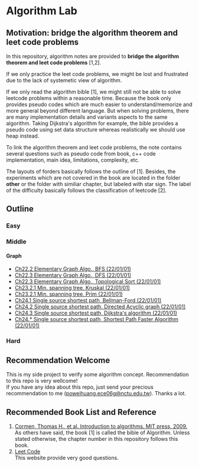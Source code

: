﻿# Algorithm Lab

## Motivation: **bridge the algorithm theorem and leet code problems** 
In this repository, algorithm notes are provided to **bridge the algorithm theorem and leet code problems** [1,2].

If we only practice the leet code problems, we might be lost and frustrated due to the lack of systemetic view of algorithm.

If we only read the algorithm bible [1], we might still not be able to solve leetcode problems within a reasonable time. Because the book only provides pseudo codes which are much easier to understand/memorize and more general beyond different language. But when solving problems, there are many implementation details and variants aspects to the same algorithm. Taking Dijkstra's algorithm for example, the bible provides a pseudo code using set data structure whereas realistically we should use heap instead.

To link the algorithm theorem and leet code problems, the note contains several questions such as pseudo code from book, c++ code implementation, main idea,  limitations, complexity, etc.

The layouts of forders basically follows the outline of [1]. Besides, the experiments which are not covered in the book are located in the folder **other** or the folder with similiar chapter, but labeled with star sign. The label of the difficulty basically follows the classification of leetcode [2].

## Outline  

### Easy


### Middle
#### Graph
- [Ch22.2 Elementary Graph Algo., BFS (22/01/01)](/Ch24_single_source_shortest_paths/1_middle_Bellman_Ford)  
- [Ch22.3 Elementary Graph Algo., DFS (22/01/01)](/Ch24_single_source_shortest_paths/1_middle_Bellman_Ford)  
- [Ch22.3 Elementary Graph Algo., Topological Sort (22/01/01)](/Ch24_single_source_shortest_paths/1_middle_Bellman_Ford)  
- [Ch23.2.1 Min. spanning tree, Kruskal (22/01/01)](/Ch24_single_source_shortest_paths/1_middle_Bellman_Ford)  
- [Ch23.2.1 Min. spanning tree, Prim (22/01/01)](/Ch24_single_source_shortest_paths/1_middle_Bellman_Ford)  
- [Ch24.1 Single source shortest path, Bellman-Ford (22/01/01)](/Ch24_single_source_shortest_paths/1_middle_Bellman_Ford)  
- [Ch24.2 Single source shortest path, Directed Acyclic graph (22/01/01)](/Ch24_single_source_shortest_paths/2_middle_DirectedAcyclicGraph)  
- [Ch24.3 Single source shortest path, Dijkstra's algorithm (22/01/01)](/Ch24_single_source_shortest_paths/3_middle_Dijkstra)  
- [Ch24.* Single source shortest path, Shortest Path Faster Algorithm (22/01/01)](/Ch24_single_source_shortest_paths/other_middle_SPFA)  


### Hard  

## Recommendation Welcome
This is my side project to verify some algorithm concept. Recommendation to this repo is very wellcome!  
If you have any idea about this repo, just send your precious recommendation to me (poweihuang.ece06g@nctu.edu.tw). Thanks a lot.

## Recommended Book List and Reference
1. [Cormen, Thomas H., et al. Introduction to algorithms. MIT press, 2009.](https://edutechlearners.com/download/Introduction_to_algorithms-3rd%20Edition.pdf)  
As others have said, the book [1] is called the bible of Algorithm. Unless stated otherwise, the chapter number in this repository follows this book.
2. [Leet Code](https://leetcode.com/)  
This website provide very good questions.